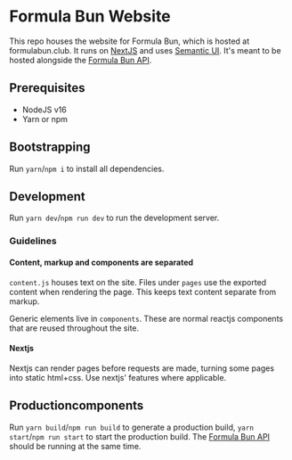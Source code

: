 # Formula Bun Website

This repo houses the website for Formula Bun, which is hosted at formulabun.club. It runs on [NextJS](https://nextjs.org) and uses [Semantic UI](https://react.semantic-ui.com). It's meant to be hosted alongside the [Formula Bun API](https://github.com/formulabun/api).

## Prerequisites

- NodeJS v16
- Yarn or npm

## Bootstrapping

Run `yarn`/`npm i` to install all dependencies.

## Development

Run `yarn dev`/`npm run dev` to run the development server.

### Guidelines

#### Content, markup and components are separated

`content.js` houses text on the site. Files under `pages` use the exported content when rendering the page. This keeps text content separate from markup.

Generic elements live in `components`. These are normal reactjs components that are reused throughout the site.

#### Nextjs

Nextjs can render pages before requests are made, turning some pages into static html+css. Use nextjs' features where applicable.

## Productioncomponents

Run `yarn build`/`npm run build` to generate a production build, `yarn start`/`npm run start` to start the production build. The [Formula Bun API](https://github.com/formulabun/api) should be running at the same time.
